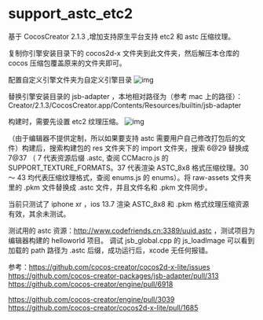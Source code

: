 # support_astc_etc2
基于 CocosCreator 2.1.3 ,增加支持原生平台支持 etc2 和 astc 压缩纹理。

复制你引擎安装目录下的 cocos2d-x 文件夹到此文件夹，然后解压本仓库的 cocos 压缩包覆盖原来的文件夹即可。

配置自定义引擎文件夹为自定义引擎目录
![img](http://www.codefriends.cn:3389/20200915002.png) 

替换引擎安装目录的 jsb-adapter ，本地相对路径为（参考 mac 上的路径）：Creator/2.1.3/CocosCreator.app/Contents/Resources/builtin/jsb-adapter

构建时，需要先设置 etc2 纹理压缩。
![img](http://www.codefriends.cn:3389/20200915001.png) 

（由于编辑器不提供定制，所以如果要支持 astc 需要用户自己修改打包后的文件）构建后，搜索构建包的 res 文件夹下的 import 文件夹，搜索 6@29 替换成 7@37 （ 7 代表资源后缀 .astc, 查阅 CCMacro.js 的 SUPPORT_TEXTURE_FORMATS。37 代表渲染 ASTC_8x8 格式压缩纹理。30 ～ 43 均代表压缩纹理格式，查阅 enums.js 的 enums）。将 raw-assets 文件夹里的 .pkm 文件替换成 .astc 文件，并且文件名和 .pkm 文件同步。

当前只测试了 iphone xr ，ios 13.7 渲染 ASTC_8x8 和 .pkm 格式纹理压缩资源有效，其余未测试。

测试用的 astc 资源：http://www.codefriends.cn:3389/uuid.astc ，测试项目为编辑器构建的 helloworld 项目。
调试 jsb_global.cpp 的 js_loadImage 可以看到加载的 path 路径为 .astc 后缀，成功运行后，xcode 无任何报错。

参考：https://github.com/cocos-creator/cocos2d-x-lite/issues
https://github.com/cocos-creator-packages/jsb-adapter/pull/313
https://github.com/cocos-creator/engine/pull/6918

https://github.com/cocos-creator/engine/pull/3039
https://github.com/cocos-creator/cocos2d-x-lite/pull/1685